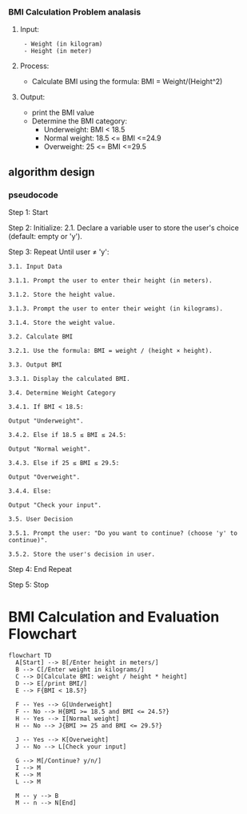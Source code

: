 ### BMI Calculation Problem analasis

1. Input: 
 
        - Weight (in kilogram)
        - Height (in meter)

3. Process:
    - Calculate BMI using the formula: 
       BMI = Weight/(Height^2)
      

 4. Output:
    - print the BMI value
    - Determine the BMI category:
      - Underweight: BMI < 18.5
      - Normal weight: 18.5 <= BMI <=24.9
      - Overweight: 25 <= BMI <=29.5
     
        

## algorithm design
   ### pseudocode

 Step 1: Start
 
 Step 2: Initialize:
    2.1. Declare a variable user to store the user's choice (default: empty or 'y').
 
 Step 3: Repeat Until user ≠ 'y':
   
    3.1. Input Data
     
    3.1.1. Prompt the user to enter their height (in meters).
    
    3.1.2. Store the height value.
    
    3.1.3. Prompt the user to enter their weight (in kilograms).
    
    3.1.4. Store the weight value.
    
    3.2. Calculate BMI
    
    3.2.1. Use the formula: BMI = weight / (height × height).
 
    3.3. Output BMI
    
    3.3.1. Display the calculated BMI.
    
    3.4. Determine Weight Category
    
    3.4.1. If BMI < 18.5:

    Output "Underweight".
    
    3.4.2. Else if 18.5 ≤ BMI ≤ 24.5:

    Output "Normal weight".

    3.4.3. Else if 25 ≤ BMI ≤ 29.5:

    Output "Overweight".

    3.4.4. Else:
    
    Output "Check your input".
    
    3.5. User Decision
    
    3.5.1. Prompt the user: "Do you want to continue? (choose 'y' to continue)".
    
    3.5.2. Store the user's decision in user.
 
 Step 4: End Repeat
 
 Step 5: Stop






 # BMI Calculation and Evaluation Flowchart

```mermaid
flowchart TD
  A[Start] --> B[/Enter height in meters/]
  B --> C[/Enter weight in kilograms/]
  C --> D[Calculate BMI: weight / height * height]
  D --> E[/print BMI/]
  E --> F{BMI < 18.5?}
  
  F -- Yes --> G[Underweight]
  F -- No --> H{BMI >= 18.5 and BMI <= 24.5?}
  H -- Yes --> I[Normal weight]
  H -- No --> J{BMI >= 25 and BMI <= 29.5?}
  
  J -- Yes --> K[Overweight]
  J -- No --> L[Check your input]
  
  G --> M[/Continue? y/n/]
  I --> M
  K --> M
  L --> M
  
  M -- y --> B
  M -- n --> N[End]
